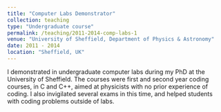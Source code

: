 ```yaml
---
title: "Computer Labs Demonstrator"
collection: teaching
type: "Undergraduate course"
permalink: /teaching/2011-2014-comp-labs-1
venue: "University of Sheffield, Department of Physics & Astronomy"
date: 2011 - 2014
location: "Sheffield, UK"
---
```


I demonstrated in undergraduate computer labs during my PhD at the University of Sheffield. The courses were first and second year coding courses, in C and C++, aimed at physicists with no prior experience of coding. I also invigilated several exams in this time, and helped students with coding problems outside of labs.

